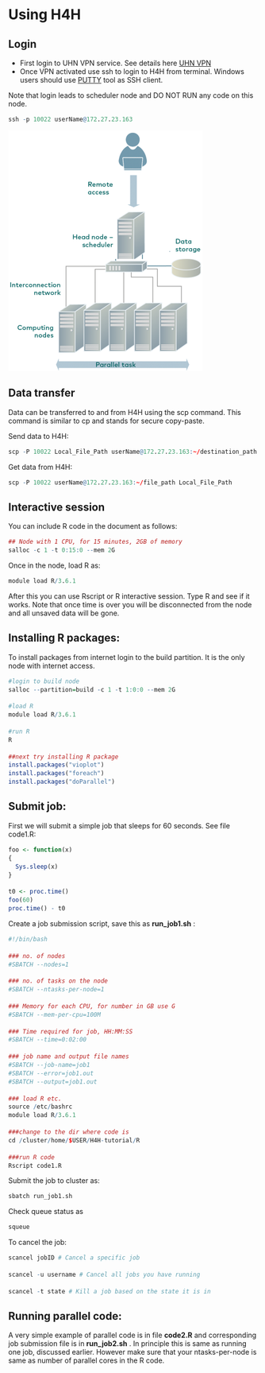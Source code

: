 Using H4H
================

## Login

  - First login to UHN VPN service. See details here [UHN
    VPN](www.uhnresearch.ca/news/working-remotely-vpn)
  - Once VPN activated use ssh to login to H4H from terminal. Windows
    users should use [PUTTY](https://www.putty.org) tool as SSH client.

Note that login leads to scheduler node and DO NOT RUN any code on this
node.

``` r
ssh -p 10022 userName@172.27.23.163
```

![H4H system](../image/H4H_fig.png)

## Data transfer

Data can be transferred to and from H4H using the scp command. This
command is similar to cp and stands for secure copy-paste.

Send data to H4H:

``` r
scp -P 10022 Local_File_Path userName@172.27.23.163:~/destination_path
```

Get data from H4H:

``` r
scp -P 10022 userName@172.27.23.163:~/file_path Local_File_Path
```

## Interactive session

You can include R code in the document as follows:

``` r
## Node with 1 CPU, for 15 minutes, 2GB of memory
salloc -c 1 -t 0:15:0 --mem 2G 
```

Once in the node, load R as:

``` r
module load R/3.6.1
```

After this you can use Rscript or R interactive session. Type R and see
if it works. Note that once time is over you will be disconnected from
the node and all unsaved data will be gone.

## Installing R packages:

To install packages from internet login to the build partition. It is
the only node with internet access.

``` r
#login to build node
salloc --partition=build -c 1 -t 1:0:0 --mem 2G 

#load R 
module load R/3.6.1

#run R
R

##next try installing R package 
install.packages("vioplot")
install.packages("foreach")
install.packages("doParallel")
```

## Submit job:

First we will submit a simple job that sleeps for 60 seconds. See file
code1.R:

``` r
foo <- function(x)
{
  Sys.sleep(x)
}

t0 <- proc.time()
foo(60)
proc.time() - t0
```

Create a job submission script, save this as **run\_job1.sh** :

``` r
#!/bin/bash

### no. of nodes
#SBATCH --nodes=1

### no. of tasks on the node 
#SBATCH --ntasks-per-node=1

### Memory for each CPU, for number in GB use G
#SBATCH --mem-per-cpu=100M

### Time required for job, HH:MM:SS
#SBATCH --time=0:02:00

### job name and output file names
#SBATCH --job-name=job1
#SBATCH --error=job1.out
#SBATCH --output=job1.out

### load R etc.
source /etc/bashrc
module load R/3.6.1

###change to the dir where code is
cd /cluster/home/$USER/H4H-tutorial/R

###run R code 
Rscript code1.R
```

Submit the job to cluster as:

``` r
sbatch run_job1.sh
```

Check queue status as

``` r
squeue
```

To cancel the job:

``` r
scancel jobID # Cancel a specific job

scancel -u username # Cancel all jobs you have running

scancel -t state # Kill a job based on the state it is in
```

## Running parallel code:

A very simple example of parallel code is in file **code2.R** and
corresponding job submission file is in **run\_job2.sh** . In principle
this is same as running one job, discussed earlier. However make sure
that your ntasks-per-node is same as number of parallel cores in the R
code.
